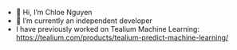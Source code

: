 - 👋 Hi, I’m Chloe Nguyen
- 🌱 I’m currently an independent developer
- I have previously worked on Tealium Machine Learning: https://tealium.com/products/tealium-predict-machine-learning/

<!---
ChloeWhen117/ChloeWhen117 is a ✨ special ✨ repository because its `README.md` (this file) appears on your GitHub profile.
You can click the Preview link to take a look at your changes.
--->

